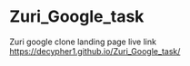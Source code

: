# Zuri_Google_task
Zuri google clone landing page
live link https://decypher1.github.io/Zuri_Google_task/
